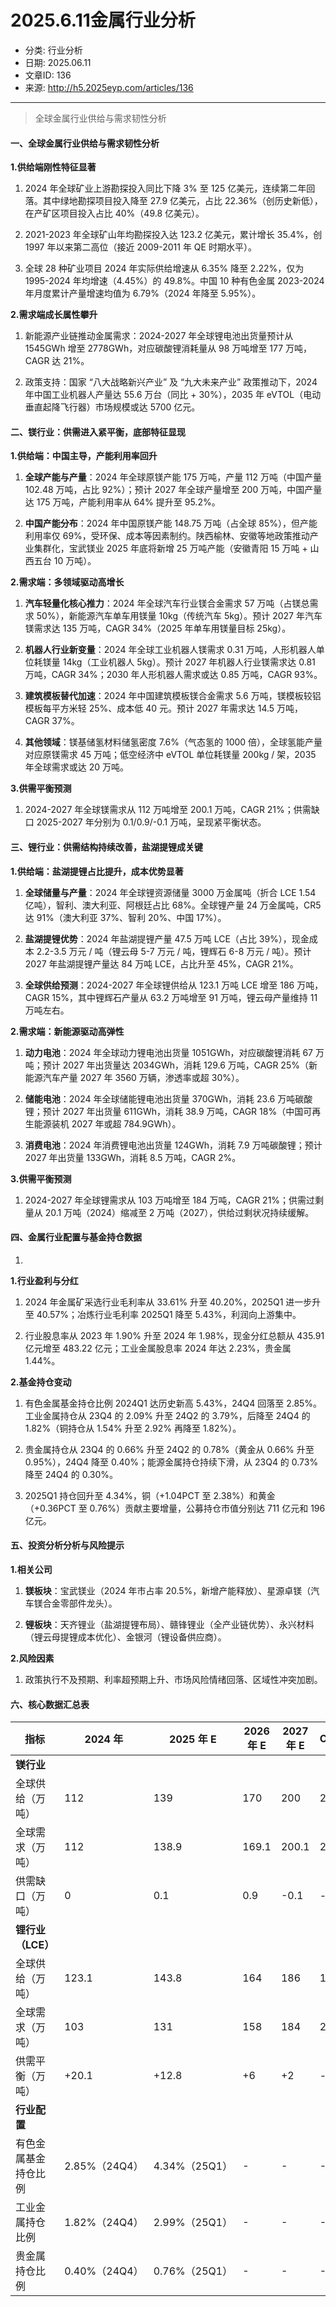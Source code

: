 # 2025.6.11金属行业分析

- 分类: 行业分析
- 日期: 2025.06.11
- 文章ID: 136
- 来源: http://h5.2025eyp.com/articles/136

---

> 全球金属行业供给与需求韧性分析

#### **一、全球金属行业供给与需求韧性分析**

**1.供给端刚性特征显著**

1. 2024 年全球矿业上游勘探投入同比下降 3% 至 125 亿美元，连续第二年回落。其中绿地勘探项目投入降至 27.9 亿美元，占比 22.36%（创历史新低），在产矿区项目投入占比 40%（49.8 亿美元）。

2. 2021-2023 年全球矿山年均勘探投入达 123.2 亿美元，累计增长 35.4%，创 1997 年以来第二高位（接近 2009-2011 年 QE 时期水平）。

3. 全球 28 种矿业项目 2024 年实际供给增速从 6.35% 降至 2.22%，仅为 1995-2024 年均增速（4.45%）的 49.8%。中国 10 种有色金属 2023-2024 年月度累计产量增速均值为 6.79%（2024 年降至 5.95%）。

**2.需求端成长属性攀升**

1. 新能源产业链推动金属需求：2024-2027 年全球锂电池出货量预计从 1545GWh 增至 2778GWh，对应碳酸锂消耗量从 98 万吨增至 177 万吨，CAGR 达 21%。

2. 政策支持：国家 “八大战略新兴产业” 及 “九大未来产业” 政策推动下，2024 年中国工业机器人产量达 55.6 万台（同比 + 30%），2035 年 eVTOL（电动垂直起降飞行器）市场规模或达 5700 亿元。

#### **二、镁行业：供需进入紧平衡，底部特征显现**

**1.供给端：中国主导，产能利用率回升**

1. **全球产能与产量**：2024 年全球原镁产能 175 万吨，产量 112 万吨（中国产量 102.48 万吨，占比 92%）；预计 2027 年全球产量增至 200 万吨，中国产量达 175 万吨，产能利用率从 64% 提升至 95.2%。

2. **中国产能分布**：2024 年中国原镁产能 148.75 万吨（占全球 85%），但产能利用率仅 69%，受环保、成本等因素制约。陕西榆林、安徽等地政策推动产业集群化，宝武镁业 2025 年底将新增 25 万吨产能（安徽青阳 15 万吨 + 山西五台 10 万吨）。

**2.需求端：多领域驱动高增长**

1. **汽车轻量化核心推力**：2024 年全球汽车行业镁合金需求 57 万吨（占镁总需求 50%），新能源汽车单车用镁量 10kg（传统汽车 5kg）。预计 2027 年汽车镁需求达 135 万吨，CAGR 34%（2025 年单车用镁量目标 25kg）。

2. **机器人行业新变量**：2024 年全球工业机器人镁需求 0.31 万吨，人形机器人单位耗镁量 14kg（工业机器人 5kg）。预计 2027 年机器人行业镁需求达 0.81 万吨，CAGR 34%；2030 年人形机器人需求或达 0.85 万吨，CAGR 93%。

3. **建筑模板替代加速**：2024 年中国建筑模板镁合金需求 5.6 万吨，镁模板较铝模板每平方米轻 25%、成本低 40 元。预计 2027 年需求达 14.5 万吨，CAGR 37%。

4. **其他领域**：镁基储氢材料储氢密度 7.6%（气态氢的 1000 倍），全球氢能产量对应原镁需求 45 万吨；低空经济中 eVTOL 单位耗镁量 200kg / 架，2035 年全球需求或达 20 万吨。

**3.供需平衡预测**

1. 2024-2027 年全球镁需求从 112 万吨增至 200.1 万吨，CAGR 21%；供需缺口 2025-2027 年分别为 0.1/0.9/-0.1 万吨，呈现紧平衡状态。

#### **三、锂行业：供需结构持续改善，盐湖提锂成关键**

**1.供给端：盐湖提锂占比提升，成本优势显著**

1. **全球储量与产量**：2024 年全球锂资源储量 3000 万金属吨（折合 LCE 1.54 亿吨），智利、澳大利亚、阿根廷占比 68%。全球锂产量 24 万金属吨，CR5 达 91%（澳大利亚 37%、智利 20%、中国 17%）。

2. **盐湖提锂优势**：2024 年盐湖提锂产量 47.5 万吨 LCE（占比 39%），现金成本 2.2-3.5 万元 / 吨（锂云母 5-7 万元 / 吨，锂辉石 6-8 万元 / 吨）。预计 2027 年盐湖提锂产量达 84 万吨 LCE，占比升至 45%，CAGR 21%。

3. **全球供给预测**：2024-2027 年全球锂供给从 123.1 万吨 LCE 增至 186 万吨，CAGR 15%，其中锂辉石产量从 63.2 万吨增至 91 万吨，锂云母产量维持 11 万吨左右。

**2.需求端：新能源驱动高弹性**

1. **动力电池**：2024 年全球动力锂电池出货量 1051GWh，对应碳酸锂消耗 67 万吨；预计 2027 年出货量达 2034GWh，消耗 129.6 万吨，CAGR 25%（新能源汽车产量 2027 年 3560 万辆，渗透率或超 30%）。

2. **储能电池**：2024 年全球储能锂电池出货量 370GWh，消耗 23.6 万吨碳酸锂；预计 2027 年出货量 611GWh，消耗 38.9 万吨，CAGR 18%（中国可再生能源装机 2027 年或超 784.9GWh）。

3. **消费电池**：2024 年消费锂电池出货量 124GWh，消耗 7.9 万吨碳酸锂；预计 2027 年出货量 133GWh，消耗 8.5 万吨，CAGR 2%。

**3.供需平衡预测**

1. 2024-2027 年全球锂需求从 103 万吨增至 184 万吨，CAGR 21%；供需过剩量从 20.1 万吨（2024）缩减至 2 万吨（2027），供给过剩状况持续缓解。

#### **四、金属行业配置与基金持仓数据**

1.

**1.行业盈利与分红**

1. 2024 年金属矿采选行业毛利率从 33.61% 升至 40.20%，2025Q1 进一步升至 40.57%；冶炼行业毛利率 2025Q1 降至 5.43%，利润向上游集中。

2. 行业股息率从 2023 年 1.90% 升至 2024 年 1.98%，现金分红总额从 435.91 亿元增至 483.22 亿元；工业金属股息率 2024 年达 2.23%，贵金属 1.44%。

**2.基金持仓变动**

1. 有色金属基金持仓比例 2024Q1 达历史新高 5.43%，24Q4 回落至 2.85%。工业金属持仓从 23Q4 的 2.09% 升至 24Q2 的 3.79%，后降至 24Q4 的 1.82%（铜持仓从 1.54% 升至 2.92% 再降至 1.82%）。

2. 贵金属持仓从 23Q4 的 0.66% 升至 24Q2 的 0.78%（黄金从 0.66% 升至 0.95%），24Q4 降至 0.40%；能源金属持仓持续下滑，从 23Q4 的 0.73% 降至 24Q4 的 0.30%。

3. 2025Q1 持仓回升至 4.34%，铜（+1.04PCT 至 2.38%）和黄金（+0.36PCT 至 0.76%）贡献主要增量，公募持仓市值分别达 711 亿元和 196 亿元。

#### **五、投资分析分析与风险提示**

**1.相关公司**

1. **镁板块**：宝武镁业（2024 年市占率 20.5%，新增产能释放）、星源卓镁（汽车镁合金零部件龙头）。

2. **锂板块**：天齐锂业（盐湖提锂布局）、赣锋锂业（全产业链优势）、永兴材料（锂云母提锂成本优化）、金银河（锂设备供应商）。

**2.风险因素**

1. 政策执行不及预期、利率超预期上升、市场风险情绪回落、区域性冲突加剧。

#### **六、核心数据汇总表**

| **指标** | **2024 年** | **2025 年 E** | **2026 年 E** | **2027 年 E** | **CAGR** |
| --- | --- | --- | --- | --- | --- |
| **镁行业** |  |  |  |  |  |
| 全球供给（万吨） | 112 | 139 | 170 | 200 | 21% |
| 全球需求（万吨） | 112 | 138.9 | 169.1 | 200.1 | 21% |
| 供需缺口（万吨） | 0 | 0.1 | 0.9 | -0.1 | - |
| **锂行业（LCE）** |  |  |  |  |  |
| 全球供给（万吨） | 123.1 | 143.8 | 164 | 186 | 15% |
| 全球需求（万吨） | 103 | 131 | 158 | 184 | 21% |
| 供需平衡（万吨） | +20.1 | +12.8 | +6 | +2 | - |
| **行业配置** |  |  |  |  |  |
| 有色金属基金持仓比例 | 2.85%（24Q4） | 4.34%（25Q1） | - | - | - |
| 工业金属持仓比例 | 1.82%（24Q4） | 2.99%（25Q1） | - | - | - |
| 贵金属持仓比例 | 0.40%（24Q4） | 0.76%（25Q1） | - | - | - |
